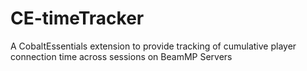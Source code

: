 # CE-timeTracker
A CobaltEssentials extension to provide tracking of cumulative player connection time across sessions on BeamMP Servers
